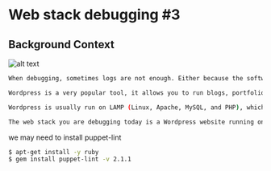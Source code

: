 # Web stack debugging #3
## Background Context

![alt text](https://s3.amazonaws.com/intranet-projects-files/holbertonschool-sysadmin_devops/293/d42WuBh.png)
```bash
When debugging, sometimes logs are not enough. Either because the software is breaking in a way that was not expected and the error is not being logged, or because logs are not providing enough information. In this case, you will need to go down the stack, the good news is that this is something Holberton students can do :)

Wordpress is a very popular tool, it allows you to run blogs, portfolios, e-commerce and company websites… It actually powers 26% of the web, so there is a fair chance that you will end up working with it at some point in your career.

Wordpress is usually run on LAMP (Linux, Apache, MySQL, and PHP), which is a very widely used set of tools.

The web stack you are debugging today is a Wordpress website running on a LAMP stack.
```

we may need to install puppet-lint
```bash
$ apt-get install -y ruby
$ gem install puppet-lint -v 2.1.1
```

